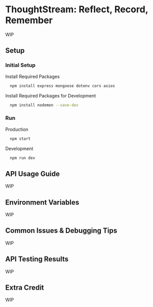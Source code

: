 
# ThoughtStream: Reflect, Record, Remember

WIP

## Setup

### Initial Setup
Install Required Packages
```bash
  npm install express mongoose dotenv cors axios
```

Install Required Packages for Development
```bash
  npm install nodemon --save-dev
```

### Run

Production

```bash
  npm start
```

Development

```bash
  npm run dev
```

## API Usage Guide

WIP

## Environment Variables

WIP

## Common Issues & Debugging Tips

WIP

## API Testing Results

WIP

## Extra Credit

WIP